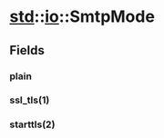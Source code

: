# [std](/libs/std/)::[io](/libs/std/io/)::SmtpMode

## Fields

### plain

### ssl_tls(1)

### starttls(2)
